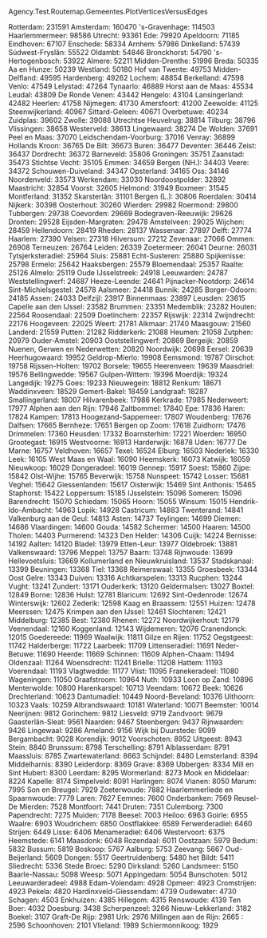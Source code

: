 Agency.Test.Routemap.Gemeentes.PlotVerticesVersusEdges

Rotterdam: 231591
Amsterdam: 160470
's-Gravenhage: 114503
Haarlemmermeer: 98586
Utrecht: 93361
Ede: 79920
Apeldoorn: 71185
Eindhoven: 67107
Enschede: 58334
Arnhem: 57986
Dinkelland: 57439
Súdwest-Fryslân: 55522
Oldambt: 54846
Bronckhorst: 54790
's-Hertogenbosch: 53922
Almere: 52211
Midden-Drenthe: 51996
Breda: 50335
Aa en Hunze: 50239
Westland: 50180
Hof van Twente: 49753
Midden-Delfland: 49595
Hardenberg: 49262
Lochem: 48854
Berkelland: 47598
Venlo: 47549
Lelystad: 47264
Tynaarlo: 46889
Horst aan de Maas: 45534
Leudal: 43809
De Ronde Venen: 43442
Hengelo: 43104
Lansingerland: 42482
Heerlen: 41758
Nijmegen: 41730
Amersfoort: 41200
Zeewolde: 41125
Steenwijkerland: 40967
Sittard-Geleen: 40671
Overbetuwe: 40234
Zuidplas: 39602
Zwolle: 39088
Utrechtse Heuvelrug: 38814
Tilburg: 38796
Vlissingen: 38658
Westerveld: 38613
Lingewaard: 38274
De Wolden: 37691
Peel en Maas: 37070
Leidschendam-Voorburg: 37016
Venray: 36899
Hollands Kroon: 36765
De Bilt: 36673
Buren: 36477
Deventer: 36446
Zeist: 36437
Dordrecht: 36372
Barneveld: 35806
Groningen: 35751
Zaanstad: 35473
Stichtse Vecht: 35105
Emmen: 34659
Bergen (NH.): 34403
Veere: 34372
Schouwen-Duiveland: 34347
Opsterland: 34165
Oss: 34146
Noordenveld: 33573
Werkendam: 33030
Noordoostpolder: 32892
Maastricht: 32854
Voorst: 32605
Helmond: 31949
Boxmeer: 31545
Montferland: 31352
Skarsterlân: 31101
Bergen (L.): 30806
Roerdalen: 30414
Nijkerk: 30398
Oosterhout: 30260
Wierden: 29982
Roermond: 29800
Tubbergen: 29738
Coevorden: 29669
Bodegraven-Reeuwijk: 29626
Dronten: 29528
Eijsden-Margraten: 29478
Amstelveen: 29025
Wijchen: 28459
Hellendoorn: 28419
Rheden: 28137
Wassenaar: 27897
Delft: 27774
Haarlem: 27390
Velsen: 27318
Hilversum: 27212
Zevenaar: 27066
Ommen: 26908
Terneuzen: 26764
Leiden: 26339
Zoetermeer: 26041
Deurne: 26031
Tytsjerksteradiel: 25964
Sluis: 25881
Echt-Susteren: 25880
Spijkenisse: 25798
Ermelo: 25642
Haaksbergen: 25579
Bloemendaal: 25357
Raalte: 25126
Almelo: 25119
Oude IJsselstreek: 24918
Leeuwarden: 24787
Weststellingwerf: 24687
Heeze-Leende: 24641
Pijnacker-Nootdorp: 24614
Sint-Michielsgestel: 24578
Aalsmeer: 24418
Bunnik: 24285
Borger-Odoorn: 24185
Assen: 24033
Delfzijl: 23917
Binnenmaas: 23897
Leusden: 23615
Capelle aan den IJssel: 23582
Brummen: 23351
Medemblik: 23282
Houten: 22564
Roosendaal: 22509
Doetinchem: 22357
Rijswijk: 22314
Zwijndrecht: 22176
Hoogeveen: 22025
Weert: 21781
Alkmaar: 21740
Maasgouw: 21560
Landerd: 21559
Putten: 21282
Ridderkerk: 21088
Heumen: 21058
Zutphen: 20979
Ouder-Amstel: 20903
Ooststellingwerf: 20869
Bergeijk: 20859
Nuenen, Gerwen en Nederwetten: 20820
Noordwijk: 20698
Eersel: 20639
Heerhugowaard: 19952
Geldrop-Mierlo: 19908
Eemsmond: 19787
Oirschot: 19758
Rijssen-Holten: 19702
Borsele: 19655
Heerenveen: 19639
Maasdriel: 19576
Bellingwedde: 19567
Gulpen-Wittem: 19396
Moerdijk: 19324
Langedijk: 19275
Goes: 19233
Nieuwegein: 18812
Renkum: 18671
Waddinxveen: 18529
Gemert-Bakel: 18459
Landgraaf: 18287
Smallingerland: 18007
Hilvarenbeek: 17986
Kerkrade: 17985
Nederweert: 17977
Alphen aan den Rijn: 17946
Zaltbommel: 17840
Epe: 17836
Haren: 17824
Kampen: 17813
Hoogezand-Sappemeer: 17807
Woudenberg: 17676
Dalfsen: 17665
Bernheze: 17651
Bergen op Zoom: 17618
Zuidhorn: 17476
Drimmelen: 17360
Heusden: 17332
Boarnsterhim: 17221
Woerden: 16950
Grootegast: 16915
Westvoorne: 16913
Harderwijk: 16878
Uden: 16777
De Marne: 16757
Veldhoven: 16657
Texel: 16524
Elburg: 16503
Nederlek: 16330
Leek: 16105
West Maas en Waal: 16090
Heemskerk: 16073
Katwijk: 16059
Nieuwkoop: 16029
Dongeradeel: 16019
Gennep: 15917
Soest: 15860
Zijpe: 15842
Olst-Wijhe: 15765
Beverwijk: 15758
Nunspeet: 15742
Losser: 15681
Veghel: 15642
Giessenlanden: 15617
Oisterwijk: 15469
Sint Anthonis: 15465
Staphorst: 15422
Loppersum: 15185
IJsselstein: 15096
Someren: 15096
Barendrecht: 15070
Schiedam: 15065
Hoorn: 15055
Winsum: 15015
Hendrik-Ido-Ambacht: 14963
Lopik: 14928
Castricum: 14883
Twenterand: 14841
Valkenburg aan de Geul: 14813
Asten: 14737
Teylingen: 14699
Diemen: 14686
Vlaardingen: 14600
Gouda: 14582
Schermer: 14500
Haaren: 14500
Tholen: 14403
Purmerend: 14323
Den Helder: 14306
Cuijk: 14224
Bernisse: 14192
Aalten: 14120
Bladel: 13979
Etten-Leur: 13977
Oldebroek: 13881
Valkenswaard: 13796
Meppel: 13757
Baarn: 13748
Rijnwoude: 13699
Hellevoetsluis: 13669
Kollumerland en Nieuwkruisland: 13537
Stadskanaal: 13399
Beuningen: 13368
Tiel: 13368
Reimerswaal: 13355
Groesbeek: 13344
Oost Gelre: 13343
Duiven: 13316
Achtkarspelen: 13313
Rucphen: 13244
Vught: 13241
Zundert: 13171
Ouderkerk: 13120
Geldermalsen: 13027
Boxtel: 12849
Borne: 12836
Hulst: 12781
Blaricum: 12692
Sint-Oedenrode: 12674
Winterswijk: 12602
Zederik: 12598
Kaag en Braassem: 12551
Huizen: 12478
Meerssen: 12475
Krimpen aan den IJssel: 12461
Slochteren: 12421
Middelburg: 12385
Best: 12380
Rhenen: 12272
Noordwijkerhout: 12179
Veenendaal: 12160
Koggenland: 12143
Wijdemeren: 12076
Cranendonck: 12015
Goedereede: 11969
Waalwijk: 11811
Gilze en Rijen: 11752
Oegstgeest: 11742
Halderberge: 11722
Laarbeek: 11709
Littenseradiel: 11691
Neder-Betuwe: 11690
Heerde: 11669
Schinnen: 11609
Alphen-Chaam: 11494
Oldenzaal: 11264
Woensdrecht: 11241
Brielle: 11208
Hattem: 11193
Voerendaal: 11193
Vlagtwedde: 11177
Vlist: 11095
Franekeradeel: 11080
Wageningen: 11050
Graafstroom: 10964
Nuth: 10933
Loon op Zand: 10896
Menterwolde: 10800
Harenkarspel: 10713
Veendam: 10672
Beek: 10626
Drechterland: 10623
Dantumadiel: 10449
Noord-Beveland: 10376
Uithoorn: 10323
Vaals: 10259
Albrandswaard: 10181
Waterland: 10071
Beemster: 10014
Neerijnen: 9812
Gorinchem: 9812
Liesveld: 9719
Zandvoort: 9679
Gaasterlân-Sleat: 9561
Naarden: 9467
Steenbergen: 9437
Rijnwaarden: 9426
Lingewaal: 9286
Ameland: 9156
Wijk bij Duurstede: 9099
Bergambacht: 9028
Korendijk: 9012
Voorschoten: 8952
Uitgeest: 8943
Stein: 8840
Brunssum: 8798
Terschelling: 8791
Alblasserdam: 8791
Maassluis: 8785
Zwartewaterland: 8663
Schijndel: 8480
Lemsterland: 8394
Middelharnis: 8390
Leiderdorp: 8369
Grave: 8369
Ubbergen: 8334
Mill en Sint Hubert: 8300
Leerdam: 8295
Wormerland: 8273
Mook en Middelaar: 8224
Kapelle: 8174
Simpelveld: 8091
Harlingen: 8074
Vianen: 8050
Marum: 7995
Son en Breugel: 7929
Zoeterwoude: 7882
Haarlemmerliede en Spaarnwoude: 7779
Laren: 7627
Eemnes: 7600
Onderbanken: 7569
Reusel-De Mierden: 7528
Montfoort: 7441
Druten: 7351
Culemborg: 7300
Papendrecht: 7275
Muiden: 7178
Beesel: 7003
Heiloo: 6963
Goirle: 6955
Waalre: 6903
Woudrichem: 6850
Oostflakkee: 6589
Ferwerderadiel: 6460
Strijen: 6449
Lisse: 6406
Menameradiel: 6406
Westervoort: 6375
Heemstede: 6141
Maasdonk: 6048
Rozendaal: 6011
Oostzaan: 5979
Bedum: 5832
Bussum: 5819
Boskoop: 5767
Aalburg: 5753
Zeevang: 5667
Oud-Beijerland: 5609
Dongen: 5517
Geertruidenberg: 5480
het Bildt: 5411
Sliedrecht: 5336
Stede Broec: 5290
Dirksland: 5260
Landsmeer: 5150
Baarle-Nassau: 5098
Weesp: 5071
Appingedam: 5054
Bunschoten: 5012
Leeuwarderadeel: 4988
Edam-Volendam: 4928
Opmeer: 4923
Cromstrijen: 4923
Pekela: 4820
Hardinxveld-Giessendam: 4739
Oudewater: 4730
Schagen: 4503
Enkhuizen: 4385
Hillegom: 4315
Renswoude: 4139
Ten Boer: 4032
Doesburg: 3438
Scherpenzeel: 3266
Nieuw-Lekkerland: 3182
Boekel: 3107
Graft-De Rijp: 2981
Urk: 2976
Millingen aan de Rijn: 2665
: 2596
Schoonhoven: 2101
Vlieland: 1989
Schiermonnikoog: 1929
